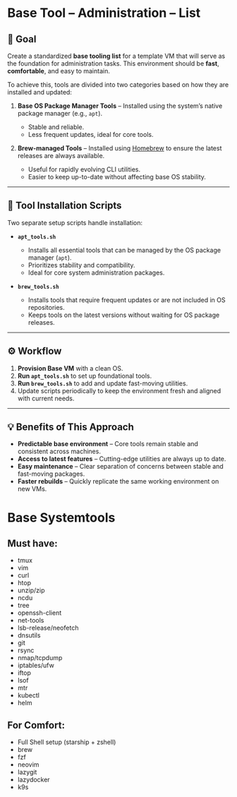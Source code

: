 # Base Tool – Administration – List

## 🧠 Goal
Create a standardized **base tooling list** for a template VM that will serve as the foundation for administration tasks.
This environment should be **fast**, **comfortable**, and easy to maintain.

To achieve this, tools are divided into two categories based on how they are installed and updated:

1. **Base OS Package Manager Tools** – Installed using the system’s native package manager (e.g., `apt`).
   - Stable and reliable.
   - Less frequent updates, ideal for core tools.

2. **Brew-managed Tools** – Installed using [Homebrew](https://brew.sh/) to ensure the latest releases are always available.
   - Useful for rapidly evolving CLI utilities.
   - Easier to keep up-to-date without affecting base OS stability.

---

## 📂 Tool Installation Scripts

Two separate setup scripts handle installation:

- **`apt_tools.sh`**
  - Installs all essential tools that can be managed by the OS package manager (`apt`).
  - Prioritizes stability and compatibility.
  - Ideal for core system administration packages.

- **`brew_tools.sh`**
  - Installs tools that require frequent updates or are not included in OS repositories.
  - Keeps tools on the latest versions without waiting for OS package releases.

---

## ⚙️ Workflow

1. **Provision Base VM** with a clean OS.
2. **Run `apt_tools.sh`** to set up foundational tools.
3. **Run `brew_tools.sh`** to add and update fast-moving utilities.
4. Update scripts periodically to keep the environment fresh and aligned with current needs.

---

## 💡 Benefits of This Approach

- **Predictable base environment** – Core tools remain stable and consistent across machines.
- **Access to latest features** – Cutting-edge utilities are always up to date.
- **Easy maintenance** – Clear separation of concerns between stable and fast-moving packages.
- **Faster rebuilds** – Quickly replicate the same working environment on new VMs.

Base Systemtools
===============

Must have:
----------------------------------------------
* tmux
* vim
* curl
* htop
* unzip/zip
* ncdu
* tree
* openssh-client
* net-tools
* lsb-release/neofetch
* dnsutils
* git
* rsync
* nmap/tcpdump
* iptables/ufw
* iftop
* lsof
* mtr
* kubectl
* helm

For Comfort:
----------------------------------------------
* Full Shell setup (starship + zshell)
* brew
* fzf
* neovim
* lazygit
* lazydocker
* k9s
